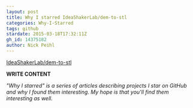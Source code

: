 ```yaml
---
layout: post
title: Why I starred IdeaShakerLab/dem-to-stl
categories: Why-I-Starred
tags: github
stardate: 2015-03-18T17:32:11Z
gh_id: 14375182
author: Nick Peihl
---
```


[IdeaShakerLab/dem-to-stl](star.repo.html_url)

**WRITE CONTENT**

*"Why I starred" is a series of articles describing projects I star on GitHub and why I found them interesting. My hope is that you'll find them interesting as well.*

